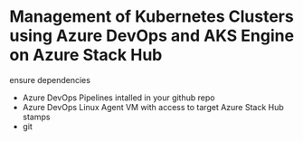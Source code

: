 # Management of Kubernetes Clusters using Azure DevOps and AKS Engine on Azure Stack Hub

ensure dependencies
- Azure DevOps Pipelines intalled in your github repo
- Azure DevOps Linux Agent VM with access to target Azure Stack Hub stamps
- git


